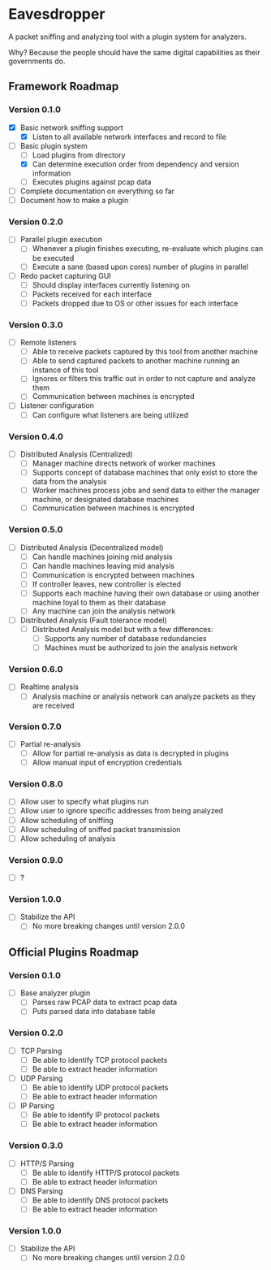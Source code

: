  # Eavesdropper
 A packet sniffing and analyzing tool with a plugin system for analyzers.

Why? Because the people should have the same digital capabilities as their governments do.

 ## Framework Roadmap

 ### Version 0.1.0
- [x] Basic network sniffing support
  - [x] Listen to all available network interfaces and record to file
- [ ] Basic plugin system
  - [ ] Load plugins from directory
  - [x] Can determine execution order from dependency and version information
  - [ ] Executes plugins against pcap data
- [ ] Complete documentation on everything so far
- [ ] Document how to make a plugin

### Version 0.2.0
- [ ] Parallel plugin execution
  - [ ] Whenever a plugin finishes executing, re-evaluate which plugins can be executed
  - [ ] Execute a sane (based upon cores) number of plugins in parallel
- [ ] Redo packet capturing GUI
  - [ ] Should display interfaces currently listening on
  - [ ] Packets received for each interface
  - [ ] Packets dropped due to OS or other issues for each interface

### Version 0.3.0
- [ ] Remote listeners
  - [ ] Able to receive packets captured by this tool from another machine
  - [ ] Able to send captured packets to another machine running an instance of this tool
  - [ ] Ignores or filters this traffic out in order to not capture and analyze them
  - [ ] Communication between machines is encrypted
- [ ] Listener configuration
  - [ ] Can configure what listeners are being utilized

### Version 0.4.0
- [ ] Distributed Analysis (Centralized)
  - [ ] Manager machine directs network of worker machines
  - [ ] Supports concept of database machines that only exist to store the data from the analysis
  - [ ] Worker machines process jobs and send data to either the manager machine, or designated database machines
  - [ ] Communication between machines is encrypted

### Version 0.5.0
- [ ] Distributed Analysis (Decentralized model)
  - [ ] Can handle machines joining mid analysis
  - [ ] Can handle machines leaving mid analysis
  - [ ] Communication is encrypted between machines
  - [ ] If controller leaves, new controller is elected
  - [ ] Supports each machine having their own database or using another machine loyal to them as their database
  - [ ] Any machine can join the analysis network

- [ ] Distributed Analysis (Fault tolerance model)
  - [ ] Distributed Analysis model but with a few differences:
    - [ ] Supports any number of database redundancies
    - [ ] Machines must be authorized to join the analysis network

### Version 0.6.0
- [ ] Realtime analysis
  - [ ] Analysis machine or analysis network can analyze packets as they are received

### Version 0.7.0
- [ ] Partial re-analysis
  - [ ] Allow for partial re-analysis as data is decrypted in plugins
  - [ ] Allow manual input of encryption credentials

### Version 0.8.0
- [ ] Allow user to specify what plugins run
- [ ] Allow user to ignore specific addresses from being analyzed
- [ ] Allow scheduling of sniffing
- [ ] Allow scheduling of sniffed packet transmission
- [ ] Allow scheduling of analysis

### Version 0.9.0
- [ ] ?

 ### Version 1.0.0
 - [ ] Stabilize the API
   - [ ] No more breaking changes until version 2.0.0

 ## Official Plugins Roadmap

 ### Version 0.1.0
 - [ ] Base analyzer plugin
   - [ ] Parses raw PCAP data to extract pcap data
   - [ ] Puts parsed data into database table

### Version 0.2.0
- [ ] TCP Parsing
  - [ ] Be able to identify TCP protocol packets
  - [ ] Be able to extract header information
- [ ] UDP Parsing
  - [ ] Be able to identify UDP protocol packets
  - [ ] Be able to extract header information
- [ ] IP Parsing
  - [ ] Be able to identify IP protocol packets
  - [ ] Be able to extract header information

### Version 0.3.0
- [ ] HTTP/S Parsing
  - [ ] Be able to identify HTTP/S protocol packets
  - [ ] Be able to extract header information
- [ ] DNS Parsing
  - [ ] Be able to identify DNS protocol packets
  - [ ] Be able to extract header information

 ### Version 1.0.0
 - [ ] Stabilize the API
   - [ ] No more breaking changes until version 2.0.0
